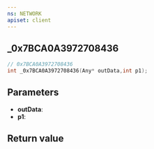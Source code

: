 ```yaml
---
ns: NETWORK
apiset: client
---
```

## _0x7BCA0A3972708436

```c
// 0x7BCA0A3972708436
int _0x7BCA0A3972708436(Any* outData,int p1);
```


## Parameters
* **outData**:
* **p1**:

## Return value